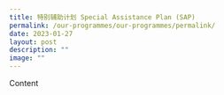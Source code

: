 ```yaml
---
title: 特别辅助计划 Special Assistance Plan (SAP)
permalink: /our-programmes/our-programmes/permalink/
date: 2023-01-27
layout: post
description: ""
image: ""
---
```

Content